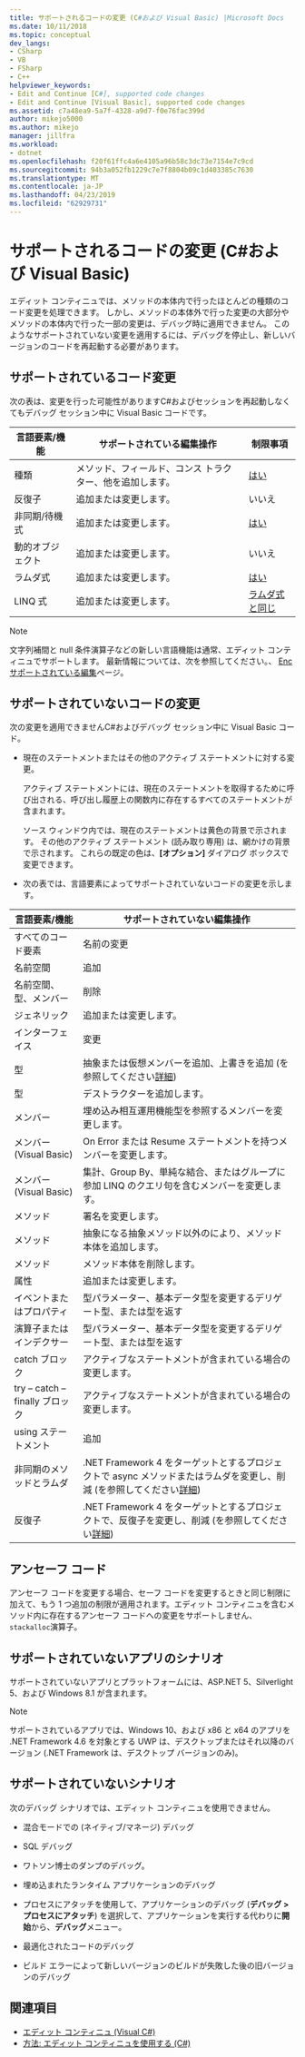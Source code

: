 ```yaml
---
title: サポートされるコードの変更 (C#および Visual Basic) |Microsoft Docs
ms.date: 10/11/2018
ms.topic: conceptual
dev_langs:
- CSharp
- VB
- FSharp
- C++
helpviewer_keywords:
- Edit and Continue [C#], supported code changes
- Edit and Continue [Visual Basic], supported code changes
ms.assetid: c7a48ea9-5a7f-4328-a9d7-f0e76fac399d
author: mikejo5000
ms.author: mikejo
manager: jillfra
ms.workload:
- dotnet
ms.openlocfilehash: f20f61ffc4a6e4105a96b58c3dc73e7154e7c9cd
ms.sourcegitcommit: 94b3a052fb1229c7e7f8804b09c1d403385c7630
ms.translationtype: MT
ms.contentlocale: ja-JP
ms.lasthandoff: 04/23/2019
ms.locfileid: "62929731"
---
```

# <a name="supported-code-changes-c-and-visual-basic"></a>サポートされるコードの変更 (C#および Visual Basic)
エディット コンティニュでは、メソッドの本体内で行ったほとんどの種類のコード変更を処理できます。 しかし、メソッドの本体外で行った変更の大部分やメソッドの本体内で行った一部の変更は、デバッグ時に適用できません。 このようなサポートされていない変更を適用するには、デバッグを停止し、新しいバージョンのコードを再起動する必要があります。

## <a name="supported-changes-to-code"></a>サポートされているコード変更

次の表は、変更を行った可能性がありますC#およびセッションを再起動しなくてもデバッグ セッション中に Visual Basic コードです。

|言語要素/機能|サポートされている編集操作|制限事項|
|-|-|-|
|種類|メソッド、フィールド、コンス トラクター、他を追加します。|[はい](https://github.com/dotnet/roslyn/wiki/EnC-Supported-Edits)|
|反復子|追加または変更します。|いいえ|
|非同期/待機式|追加または変更します。|[はい](https://github.com/dotnet/roslyn/wiki/EnC-Supported-Edits)|
|動的オブジェクト|追加または変更します。|いいえ|
|ラムダ式|追加または変更します。|[はい](https://github.com/dotnet/roslyn/wiki/EnC-Supported-Edits)|
|LINQ 式|追加または変更します。|[ラムダ式と同じ](https://github.com/dotnet/roslyn/wiki/EnC-Supported-Edits)|

> [!NOTE]
> 文字列補間と null 条件演算子などの新しい言語機能は通常、エディット コンティニュでサポートします。 最新情報については、次を参照してください。、 [Enc サポートされている編集](https://github.com/dotnet/roslyn/wiki/EnC-Supported-Edits)ページ。

## <a name="unsupported-changes-to-code"></a>サポートされていないコードの変更
 次の変更を適用できませんC#およびデバッグ セッション中に Visual Basic コード。

- 現在のステートメントまたはその他のアクティブ ステートメントに対する変更。

     アクティブ ステートメントには、現在のステートメントを取得するために呼び出される、呼び出し履歴上の関数内に存在するすべてのステートメントが含まれます。

     ソース ウィンドウ内では、現在のステートメントは黄色の背景で示されます。 その他のアクティブ ステートメント (読み取り専用) は、網かけの背景で示されます。 これらの既定の色は、**[オプション]** ダイアログ ボックスで変更できます。

- 次の表では、言語要素によってサポートされていないコードの変更を示します。

|言語要素/機能|サポートされていない編集操作|
|-|-|
|すべてのコード要素|名前の変更|
|名前空間|追加|
|名前空間、型、メンバー|削除|
|ジェネリック|追加または変更します。|
|インターフェイス|変更|
|型|抽象または仮想メンバーを追加、上書きを追加 (を参照してください[詳細](https://github.com/dotnet/roslyn/wiki/EnC-Supported-Edits))|
|型|デストラクターを追加します。|
|メンバー|埋め込み相互運用機能型を参照するメンバーを変更します。|
|メンバー (Visual Basic)|On Error または Resume ステートメントを持つメンバーを変更します。|
|メンバー (Visual Basic)|集計、Group By、単純な結合、またはグループに参加 LINQ のクエリ句を含むメンバーを変更します。|
|メソッド|署名を変更します。|
|メソッド|抽象になる抽象メソッド以外のにより、メソッド本体を追加します。|
|メソッド|メソッド本体を削除します。|
|属性|追加または変更します。|
|イベントまたはプロパティ|型パラメーター、基本データ型を変更するデリゲート型、または型を返す |
|演算子またはインデクサー|型パラメーター、基本データ型を変更するデリゲート型、または型を返す |
|catch ブロック|アクティブなステートメントが含まれている場合の変更します。|
|try – catch – finally ブロック|アクティブなステートメントが含まれている場合の変更します。|
|using ステートメント|追加|
|非同期のメソッドとラムダ|.NET Framework 4 をターゲットとするプロジェクトで async メソッドまたはラムダを変更し、削減 (を参照してください[詳細](https://github.com/dotnet/roslyn/wiki/EnC-Supported-Edits))|
|反復子|.NET Framework 4 をターゲットとするプロジェクトで、反復子を変更し、削減 (を参照してください[詳細](https://github.com/dotnet/roslyn/wiki/EnC-Supported-Edits))|

## <a name="unsafe-code"></a>アンセーフ コード
 アンセーフ コードを変更する場合、セーフ コードを変更するときと同じ制限に加えて、もう 1 つ追加の制限が適用されます。エディット コンティニュを含むメソッド内に存在するアンセーフ コードへの変更をサポートしません、`stackalloc`演算子。

## <a name="unsupported-app-scenarios"></a>サポートされていないアプリのシナリオ

サポートされていないアプリとプラットフォームには、ASP.NET 5、Silverlight 5、および Windows 8.1 が含まれます。

> [!NOTE]
> サポートされているアプリでは、Windows 10、および x86 と x64 のアプリを .NET Framework 4.6 を対象とする UWP は、デスクトップまたはそれ以降のバージョン (.NET Framework は、デスクトップ バージョンのみ)。

## <a name="unsupported-scenarios"></a>サポートされていないシナリオ
 次のデバッグ シナリオでは、エディット コンティニュを使用できません。

- 混合モードでの (ネイティブ/マネージ) デバッグ

- SQL デバッグ

- ワトソン博士のダンプのデバッグ。

- 埋め込まれたランタイム アプリケーションのデバッグ

- プロセスにアタッチを使用して、アプリケーションのデバッグ (**デバッグ > プロセスにアタッチ**) を選択して、アプリケーションを実行する代わりに**開始**から、**デバッグ**メニュー。

- 最適化されたコードのデバッグ

- ビルド エラーによって新しいバージョンのビルドが失敗した後の旧バージョンのデバッグ

## <a name="see-also"></a>関連項目
- [エディット コンティニュ (Visual C#)](../debugger/edit-and-continue-visual-csharp.md)
- [方法: エディット コンティニュを使用する (C#)](../debugger/how-to-use-edit-and-continue-csharp.md)
